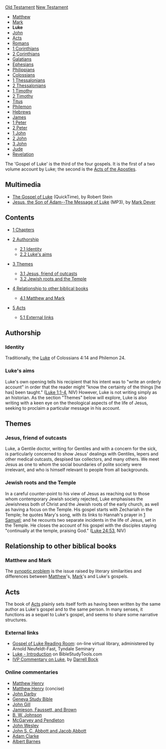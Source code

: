 [Old Testament](Old_Testament "Old Testament")
[New Testament](New_Testament "New Testament")
-   [Matthew](Gospel_of_Matthew "Gospel of Matthew")
-   [Mark](Gospel_of_Mark "Gospel of Mark")
-   **Luke**
-   [John](Gospel_of_John "Gospel of John")
-   [Acts](Acts_of_the_Apostles "Acts of the Apostles")
-   [Romans](Epistle_to_the_Romans "Epistle to the Romans")
-   [1 Corinthians](First_Epistle_to_the_Corinthians "First Epistle to the Corinthians")
-   [2 Corinthians](Second_Epistle_to_the_Corinthians "Second Epistle to the Corinthians")
-   [Galatians](Epistle_to_the_Galatians "Epistle to the Galatians")
-   [Ephesians](Epistle_to_the_Ephesians "Epistle to the Ephesians")
-   [Philippians](Epistle_to_the_Philippians "Epistle to the Philippians")
-   [Colossians](Epistle_to_the_Colossians "Epistle to the Colossians")
-   [1 Thessalonians](First_Epistle_to_the_Thessalonians "First Epistle to the Thessalonians")
-   [2 Thessalonians](Second_Epistle_to_the_Thessalonians "Second Epistle to the Thessalonians")
-   [1 Timothy](First_Epistle_to_Timothy "First Epistle to Timothy")
-   [2 Timothy](Second_Epistle_to_Timothy "Second Epistle to Timothy")
-   [Titus](Epistle_to_Titus "Epistle to Titus")
-   [Philemon](Epistle_to_Philemon "Epistle to Philemon")
-   [Hebrews](Epistle_to_the_Hebrews "Epistle to the Hebrews")
-   [James](Epistle_of_James "Epistle of James")
-   [1 Peter](First_Epistle_of_Peter "First Epistle of Peter")
-   [2 Peter](Second_Epistle_of_Peter "Second Epistle of Peter")
-   [1 John](First_Epistle_of_John "First Epistle of John")
-   [2 John](Second_Epistle_of_John "Second Epistle of John")
-   [3 John](Third_Epistle_of_John "Third Epistle of John")
-   [Jude](Epistle_of_Jude "Epistle of Jude")
-   [Revelation](Book_of_Revelation "Book of Revelation")

The 'Gospel of Luke' is the third of the four gospels. It is the
first of a two volume account by Luke; the second is the
[Acts of the Apostles](Acts_of_the_Apostles "Acts of the Apostles").

## Multimedia

-   [The Gospel of Luke](http://biblicaltraining.org/audio/NT501/nt_stein_09.mov)
    (QuickTime), by Robert Stein
-   [Jesus, the Son of Adam--The Message of Luke](http://dl.salemweb.net/?mg=F11ABA59-5769-47BE-BCB0-55BF0CF23EB7)
    (MP3), by [Mark Dever](Mark_Dever "Mark Dever")

## Contents

-   [1 Chapters](#Chapters)
-   [2 Authorship](#Authorship)
    -   [2.1 Identity](#Identity)
    -   [2.2 Luke's aims](#Luke.27s_aims)

-   [3 Themes](#Themes)
    -   [3.1 Jesus, friend of outcasts](#Jesus.2C_friend_of_outcasts)
    -   [3.2 Jewish roots and the Temple](#Jewish_roots_and_the_Temple)

-   [4 Relationship to other biblical books](#Relationship_to_other_biblical_books)
    -   [4.1 Matthew and Mark](#Matthew_and_Mark)

-   [5 Acts](#Acts)
    -   [5.1 External links](#External_links)

## Authorship

### Identity

Traditionally, the [Luke](Luke "Luke") of Colossians 4:14 and
Philemon 24.

### Luke's aims

Luke's own opening tells his recipient that his intent was to
"write an orderly account" in order that the reader might "know the
certainty of the things [he has] been taught."
([Luke 1:1-4](http://bible.gospelcom.net/passage/?search=luke%201:1-4&version=31),
NIV) However, Luke is not writing simply as an historian. As the
section "Themes" below will explore, Luke is also writing with a
keen eye on the theological aspects of the life of Jesus, seeking
to proclaim a particular message in his account.

## Themes

### Jesus, friend of outcasts

Luke, a Gentile doctor, writing for Gentiles and with a concern for
the sick, is particularly concerned to show Jesus' dealings with
Gentiles, lepers and other medical outcasts, despised tax
collectors, and many others. We meet Jesus as one to whom the
social boundaries of polite society were irrelevant, and who is
himself relevant to people from all backgrounds.

### Jewish roots and the Temple

In a careful counter-point to his view of Jesus as reaching out to
those whom contemporary Jewish society rejected, Luke emphasises
the Jewishness both of Christ and the Jewish roots of the early
church, as well as having a focus on the Temple. His gospel starts
with Zechariah in the Temple; he quotes Mary's song, with its links
to Hannah's prayer in
[1 Samuel](Books_of_Samuel "Books of Samuel"); and he recounts two
separate incidents in the life of Jesus, set in the Temple. He
closes the account of his gospel with the disciples staying
"continually at the temple, praising God."
([Luke 24:53](http://bible.gospelcom.net/passage/?search=luke%2024:53&version=31),
NIV)

## Relationship to other biblical books

### Matthew and Mark

The [synoptic problem](Synoptic_problem "Synoptic problem") is the
issue raised by literary similarities and differences between
[Matthew](Gospel_of_Matthew "Gospel of Matthew")'s,
[Mark](Gospel_of_Mark "Gospel of Mark")'s and Luke's gospels.

## Acts

The book of [Acts](Acts_of_the_Apostles "Acts of the Apostles")
plainly sets itself forth as having been written by the same author
as Luke's gospel and to the same person. In many senses, it
functions as a sequel to Luke's gospel, and seems to share some
narrative structures.

### External links

-   [Gospel of Luke Reading Room](http://www.tyndale.ca/seminary/mtsmodular/reading-rooms/newt/luke):
    on-line virtual library, administered by Arnold Neufeldt-Fast,
    Tyndale Seminary
-   [Luke - Introduction](http://www.biblestudytools.com/commentaries/scofield-reference-notes/luke/luke-introduction.html)
    on BibleStudyTools.com
-   [IVP Commentary on Luke](http://www.biblegateway.com/resources/commentaries/index.php?action=getBookSections&cid=3&source=),
    by [Darrell Bock](Darrell_Bock "Darrell Bock")

### Online commentaries

-   [Matthew Henry](http://eword.gospelcom.net/comments/luke/mh/luke1.htm)
-   [Matthew Henry](http://eword.gospelcom.net/comments/luke/mhc/luke1.htm)
    (concise)
-   [John Darby](http://eword.gospelcom.net/comments/luke/darby/luke1.htm)
-   [Geneva Study Bible](http://eword.gospelcom.net/comments/luke/geneva/luke1.htm)
-   [John Gill](http://eword.gospelcom.net/comments/luke/gill/luke1.htm)
-   [Jamieson, Faussett, and Brown](http://www.ewordtoday.com/comments/luke/jfb/luke1.htm)
-   [B. W. Johnson](http://eword.gospelcom.net/comments/luke/johnson/luke1.htm)
-   [McGarvey and Pendleton](http://eword.gospelcom.net/comments/luke/four/luke1.htm)
-   [John Wesley](http://eword.gospelcom.net/comments/luke/wesley/luke1.htm)
-   [John S. C. Abbott and Jacob Abbott](http://www.studylight.org/com/ain/view.cgi?book=lu&chapter=001)
-   [Adam Clarke](http://www.studylight.org/com/acc/view.cgi?book=lu&chapter=001)
-   [Albert Barnes](http://www.studylight.org/com/bnn/view.cgi?book=lu&chapter=001)